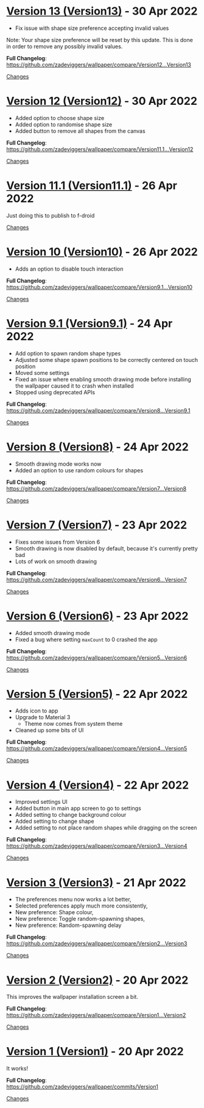 <a name="Version13"></a>
# [Version 13 (Version13)](https://github.com/zadeviggers/wallpaper/releases/tag/Version13) - 30 Apr 2022

- Fix issue with shape size preference accepting invalid values

Note: Your shape size preference will be reset by this update. This is done in order to remove any possibly invalid values.

**Full Changelog**: https://github.com/zadeviggers/wallpaper/compare/Version12...Version13

[Changes][Version13]


<a name="Version12"></a>
# [Version 12 (Version12)](https://github.com/zadeviggers/wallpaper/releases/tag/Version12) - 30 Apr 2022

- Added option to choose shape size
- Added option to randomise shape size
- Added button to remove all shapes from the canvas

**Full Changelog**: https://github.com/zadeviggers/wallpaper/compare/Version11.1...Version12

[Changes][Version12]


<a name="Version11.1"></a>
# [Version 11.1 (Version11.1)](https://github.com/zadeviggers/wallpaper/releases/tag/Version11.1) - 26 Apr 2022

Just doing this to publish to f-droid

[Changes][Version11.1]


<a name="Version10"></a>
# [Version 10 (Version10)](https://github.com/zadeviggers/wallpaper/releases/tag/Version10) - 26 Apr 2022

- Adds an option to disable touch interaction

**Full Changelog**: https://github.com/zadeviggers/wallpaper/compare/Version9.1...Version10

[Changes][Version10]


<a name="Version9.1"></a>
# [Version 9.1 (Version9.1)](https://github.com/zadeviggers/wallpaper/releases/tag/Version9.1) - 24 Apr 2022

- Add option to spawn random shape types
- Adjusted some shape spawn positions to be correctly centered on touch position
- Moved some settings
- Fixed an issue where enabling smooth drawing mode before installing the wallpaper caused it to crash when installed
- Stopped using deprecated APIs

**Full Changelog**: https://github.com/zadeviggers/wallpaper/compare/Version8...Version9.1

[Changes][Version9.1]


<a name="Version8"></a>
# [Version 8 (Version8)](https://github.com/zadeviggers/wallpaper/releases/tag/Version8) - 24 Apr 2022

- Smooth drawing mode works now
- Added an option to use random colours for shapes

**Full Changelog**: https://github.com/zadeviggers/wallpaper/compare/Version7...Version8

[Changes][Version8]


<a name="Version7"></a>
# [Version 7 (Version7)](https://github.com/zadeviggers/wallpaper/releases/tag/Version7) - 23 Apr 2022

- Fixes some issues from Version 6
- Smooth drawing is now disabled by default, because it's currently pretty bad
- Lots of work on smooth drawing

**Full Changelog**: https://github.com/zadeviggers/wallpaper/compare/Version6...Version7

[Changes][Version7]


<a name="Version6"></a>
# [Version 6 (Version6)](https://github.com/zadeviggers/wallpaper/releases/tag/Version6) - 23 Apr 2022

- Added smooth drawing mode
- Fixed a bug where setting `maxCount` to 0 crashed the app

**Full Changelog**: https://github.com/zadeviggers/wallpaper/compare/Version5...Version6

[Changes][Version6]


<a name="Version5"></a>
# [Version 5 (Version5)](https://github.com/zadeviggers/wallpaper/releases/tag/Version5) - 22 Apr 2022

- Adds icon to app
- Upgrade to Material 3
  - Theme now comes from system theme
- Cleaned up some bits of UI

**Full Changelog**: https://github.com/zadeviggers/wallpaper/compare/Version4...Version5

[Changes][Version5]


<a name="Version4"></a>
# [Version 4 (Version4)](https://github.com/zadeviggers/wallpaper/releases/tag/Version4) - 22 Apr 2022

- Improved settings UI
- Added button in main app screen to go to settings
- Added setting to change background colour
- Added setting to change shape
- Added setting to not place random shapes while dragging on the screen

**Full Changelog**: https://github.com/zadeviggers/wallpaper/compare/Version3...Version4

[Changes][Version4]


<a name="Version3"></a>
# [Version 3 (Version3)](https://github.com/zadeviggers/wallpaper/releases/tag/Version3) - 21 Apr 2022

- The preferences menu now works a lot better,
- Selected preferences apply much more consistently,
- New preference: Shape colour,
- New preference: Toggle random-spawning shapes,
- New preference: Random-spawning delay

**Full Changelog**: https://github.com/zadeviggers/wallpaper/compare/Version2...Version3

[Changes][Version3]


<a name="Version2"></a>
# [Version 2 (Version2)](https://github.com/zadeviggers/wallpaper/releases/tag/Version2) - 20 Apr 2022

This improves the wallpaper installation screen a bit.

**Full Changelog**: https://github.com/zadeviggers/wallpaper/compare/Version1...Version2

[Changes][Version2]


<a name="Version1"></a>
# [Version 1 (Version1)](https://github.com/zadeviggers/wallpaper/releases/tag/Version1) - 20 Apr 2022

It works!

**Full Changelog**: https://github.com/zadeviggers/wallpaper/commits/Version1

[Changes][Version1]


[Version13]: https://github.com/zadeviggers/wallpaper/compare/Version12...Version13
[Version12]: https://github.com/zadeviggers/wallpaper/compare/Version11.1...Version12
[Version11.1]: https://github.com/zadeviggers/wallpaper/compare/Version10...Version11.1
[Version10]: https://github.com/zadeviggers/wallpaper/compare/Version9.1...Version10
[Version9.1]: https://github.com/zadeviggers/wallpaper/compare/Version8...Version9.1
[Version8]: https://github.com/zadeviggers/wallpaper/compare/Version7...Version8
[Version7]: https://github.com/zadeviggers/wallpaper/compare/Version6...Version7
[Version6]: https://github.com/zadeviggers/wallpaper/compare/Version5...Version6
[Version5]: https://github.com/zadeviggers/wallpaper/compare/Version4...Version5
[Version4]: https://github.com/zadeviggers/wallpaper/compare/Version3...Version4
[Version3]: https://github.com/zadeviggers/wallpaper/compare/Version2...Version3
[Version2]: https://github.com/zadeviggers/wallpaper/compare/Version1...Version2
[Version1]: https://github.com/zadeviggers/wallpaper/tree/Version1

<!-- Generated by https://github.com/rhysd/changelog-from-release v3.5.1 -->
